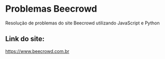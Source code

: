 # Problemas Beecrowd
  Resolução de problemas do site Beecrowd utilizando JavaScript e Python

## Link do site:
  https://www.beecrowd.com.br
